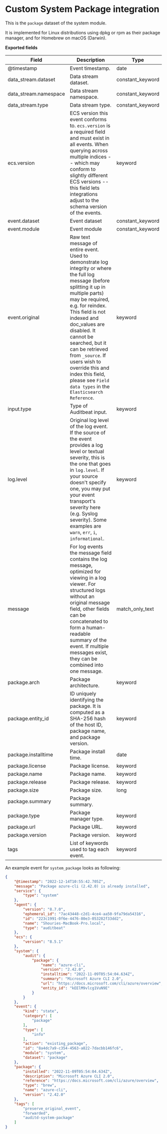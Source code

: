 # Custom System Package integration

This is the `package` dataset of the system module.

It is implemented for Linux distributions using dpkg or rpm as their package
manager, and for Homebrew on macOS (Darwin).

**Exported fields**

| Field | Description | Type |
|---|---|---|
| @timestamp | Event timestamp. | date |
| data_stream.dataset | Data stream dataset. | constant_keyword |
| data_stream.namespace | Data stream namespace. | constant_keyword |
| data_stream.type | Data stream type. | constant_keyword |
| ecs.version | ECS version this event conforms to. `ecs.version` is a required field and must exist in all events. When querying across multiple indices -- which may conform to slightly different ECS versions -- this field lets integrations adjust to the schema version of the events. | keyword |
| event.dataset | Event dataset | constant_keyword |
| event.module | Event module | constant_keyword |
| event.original | Raw text message of entire event. Used to demonstrate log integrity or where the full log message (before splitting it up in multiple parts) may be required, e.g. for reindex. This field is not indexed and doc_values are disabled. It cannot be searched, but it can be retrieved from `_source`. If users wish to override this and index this field, please see `Field data types` in the `Elasticsearch Reference`. | keyword |
| input.type | Type of Auditbeat input. | keyword |
| log.level | Original log level of the log event. If the source of the event provides a log level or textual severity, this is the one that goes in `log.level`. If your source doesn't specify one, you may put your event transport's severity here (e.g. Syslog severity). Some examples are `warn`, `err`, `i`, `informational`. | keyword |
| message | For log events the message field contains the log message, optimized for viewing in a log viewer. For structured logs without an original message field, other fields can be concatenated to form a human-readable summary of the event. If multiple messages exist, they can be combined into one message. | match_only_text |
| package.arch | Package architecture. | keyword |
| package.entity_id | ID uniquely identifying the package. It is computed as a SHA-256 hash of the   host ID, package name, and package version. | keyword |
| package.installtime | Package install time. | date |
| package.license | Package license. | keyword |
| package.name | Package name. | keyword |
| package.release | Package release. | keyword |
| package.size | Package size. | long |
| package.summary | Package summary. |  |
| package.type | Package manager type. | keyword |
| package.url | Package URL. | keyword |
| package.version | Package version. | keyword |
| tags | List of keywords used to tag each event. | keyword |


An example event for `system_package` looks as following:

```json
{
    "@timestamp": "2022-12-14T10:55:42.705Z",
    "message": "Package azure-cli (2.42.0) is already installed",
    "service": {
        "type": "system"
    },
    "agent": {
        "version": "8.7.0",
        "ephemeral_id": "7ac43448-c2d1-4ce4-aa50-9fa79da54316",
        "id": "223c1991-0f6e-4476-80e3-053282f33dd2",
        "name": "Shouries-MacBook-Pro.local",
        "type": "auditbeat"
    },
    "ecs": {
        "version": "8.5.1"
    },
    "system": {
        "audit": {
            "package": {
                "name": "azure-cli",
                "version": "2.42.0",
                "installtime": "2022-11-09T05:54:04.634Z",
                "summary": "Microsoft Azure CLI 2.0",
                "url": "https://docs.microsoft.com/cli/azure/overview",
                "entity_id": "kEElM9vlcg1VuN9E"
            }
        }
    },
    "event": {
        "kind": "state",
        "category": [
            "package"
        ],
        "type": [
            "info"
        ],
        "action": "existing_package",
        "id": "8a4dc7a9-c354-4563-a822-7dacbb146fc6",
        "module": "system",
        "dataset": "package"
    },
    "package": {
        "installed": "2022-11-09T05:54:04.634Z",
        "description": "Microsoft Azure CLI 2.0",
        "reference": "https://docs.microsoft.com/cli/azure/overview",
        "type": "brew",
        "name": "azure-cli",
        "version": "2.42.0"
    },
    "tags": [
        "preserve_original_event",
        "forwarded",
        "auditd-system-package"
    ]
}
```
